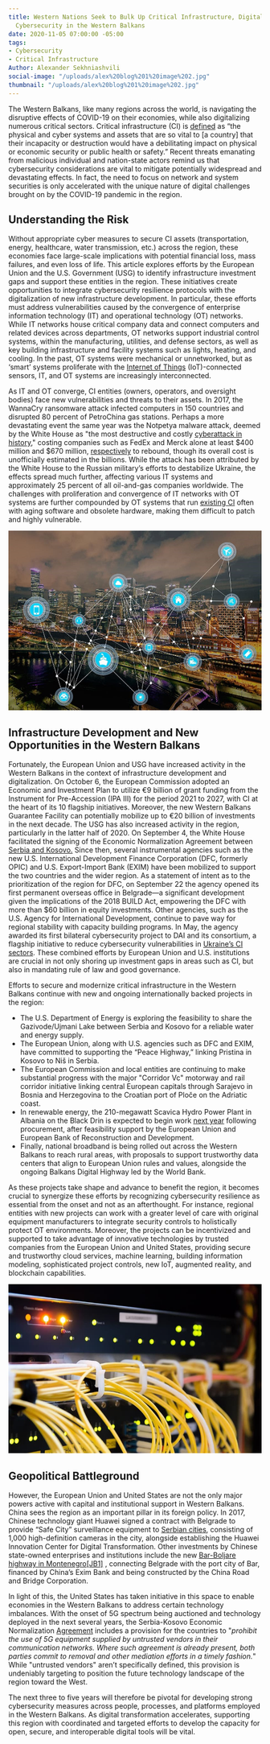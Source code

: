 ```yaml
---
title: Western Nations Seek to Bulk Up Critical Infrastructure, Digitalization, and
  Cybersecurity in the Western Balkans
date: 2020-11-05 07:00:00 -05:00
tags:
- Cybersecurity
- Critical Infrastructure
Author: Alexander Sekhniashvili
social-image: "/uploads/alex%20blog%201%20image%202.jpg"
thumbnail: "/uploads/alex%20blog%201%20image%202.jpg"
---
```


The Western Balkans, like many regions across the world, is navigating the disruptive effects of COVID-19 on their economies, while also digitalizing numerous critical sectors. Critical infrastructure (CI) is [defined](https://www.dhs.gov/topic/critical-infrastructure-security) as “the physical and cyber systems and assets that are so vital to [a country] that their incapacity or destruction would have a debilitating impact on physical or economic security or public health or safety.” Recent threats emanating from malicious individual and nation-state actors remind us that cybersecurity considerations are vital to mitigate potentially widespread and devastating effects. In fact, the need to focus on network and system securities is only accelerated with the unique nature of digital challenges brought on by the COVID-19 pandemic in the region.

<!--more-->

## Understanding the Risk

Without appropriate cyber measures to secure CI assets (transportation, energy, healthcare, water transmission, etc.) across the region, these economies face large-scale implications with potential financial loss, mass failures, and even loss of life. This article explores efforts by the European Union and the U.S. Government (USG) to identify infrastructure investment gaps and support these entities in the region. These initiatives create opportunities to integrate cybersecurity resilience protocols with the digitalization of new infrastructure development. In particular, these efforts must address vulnerabilities caused by the convergence of enterprise information technology (IT) and operational technology (OT) networks. While IT networks house critical company data and connect computers and related devices across departments, OT networks support industrial control systems, within the manufacturing, utilities, and defense sectors, as well as key building infrastructure and facility systems such as lights, heating, and cooling. In the past, OT systems were mechanical or unnetworked, but as ‘smart’ systems proliferate with the [Internet of Things](https://internetofthingsagenda.techtarget.com/definition/Internet-of-Things-IoT) (IoT)-connected sensors, IT, and OT systems are increasingly interconnected.

As IT and OT converge, CI entities (owners, operators, and oversight bodies) face new vulnerabilities and threats to their assets. In 2017, the WannaCry ransomware attack infected computers in 150 countries and disrupted 80 percent of PetroChina gas stations. Perhaps a more devastating event the same year was the Notpetya malware attack, deemed by the White House as "the most destructive and costly [cyberattack in history](https://www.whitehouse.gov/briefings-statements/statement-press-secretary-25/)," costing companies such as FedEx and Merck alone at least $400 million and $670 million, [respectively](https://www.wsj.com/articles/one-year-after-notpetya-companies-still-wrestle-with-financial-impacts-1530095906) to rebound, though its overall cost is unofficially estimated in the billions. While the attack has been attributed by the White House to the Russian military’s efforts to destabilize Ukraine, the effects spread much further, affecting various IT systems and approximately 25 percent of all oil-and-gas companies worldwide. The challenges with proliferation and convergence of IT networks with OT systems are further compounded by OT systems that run [existing CI](https://www.cisco.com/c/en/us/products/security/ot-networks.html) often with aging software and obsolete hardware, making them difficult to patch and highly vulnerable.

![alex blog 1 image 1.jpg](/uploads/alex%20blog%201%20image%201.jpg)

## Infrastructure Development and New Opportunities in the Western Balkans

Fortunately, the European Union and USG have increased activity in the Western Balkans in the context of infrastructure development and digitalization. On October 6, the European Commission adopted an Economic and Investment Plan to utilize €9 billion of grant funding from the Instrument for Pre-Accession (IPA III) for the period 2021 to 2027, with CI at the heart of its 10 flagship initiatives. Moreover, the new Western Balkans Guarantee Facility can potentially mobilize up to €20 billion of investments in the next decade. The USG has also increased activity in the region, particularly in the latter half of 2020. On September 4, the White House facilitated the signing of the Economic Normalization Agreement between [Serbia and Kosovo.](https://www.state.gov/economic-normalization-between-kosovo-and-serbia/) Since then, several instrumental agencies such as the new U.S. International Development Finance Corporation (DFC, formerly OPIC) and U.S. Export-Import Bank (EXIM) have been mobilized to support the two countries and the wider region. As a statement of intent as to the prioritization of the region for DFC, on September 22 the agency opened its first permanent overseas office in Belgrade—a significant development given the implications of the 2018 BUILD Act, empowering the DFC with more than $60 billion in equity investments. Other agencies, such as the U.S. Agency for International Development, continue to pave way for regional stability with capacity building programs. In May, the agency awarded its first bilateral cybersecurity project to DAI and its consortium, a flagship initiative to reduce cybersecurity vulnerabilities in [Ukraine’s CI sectors](https://www.usaid.gov/ukraine/news-information/news/co-creating-cyber-solutions-ukraine-hunger-games-0). These combined efforts by European Union and U.S. institutions are crucial in not only shoring up investment gaps in areas such as CI, but also in mandating rule of law and good governance.

Efforts to secure and modernize critical infrastructure in the Western Balkans continue with new and ongoing internationally backed projects in the region:

* The U.S. Department of Energy is exploring the feasibility to share the Gazivode/Ujmani Lake between Serbia and Kosovo for a reliable water and energy supply.
* The European Union, along with U.S. agencies such as DFC and EXIM, have committed to supporting the “Peace Highway,” linking Pristina in Kosovo to Niš in Serbia.
* The European Commission and local entities are continuing to make substantial progress with the major "Corridor Vc" motorway and rail corridor initiative linking central European capitals through Sarajevo in Bosnia and Herzegovina to the Croatian port of Ploče on the Adriatic coast.
* In renewable energy, the 210-megawatt Scavica Hydro Power Plant in Albania on the Black Drin is expected to begin work [next year](https://balkangreenenergynews.com/albanias-hydropower-plant-skavica-to-cost-up-to-eur-510-million/) following procurement, after feasibility support by the European Union and European Bank of Reconstruction and Development.
* Finally, national broadband is being rolled out across the Western Balkans to reach rural areas, with proposals to support trustworthy data centers that align to European Union rules and values, alongside the ongoing Balkans Digital Highway led by the World Bank.

As these projects take shape and advance to benefit the region, it becomes crucial to synergize these efforts by recognizing cybersecurity resilience as essential from the onset and not as an afterthought. For instance, regional entities with new projects can work with a greater level of care with original equipment manufacturers to integrate security controls to holistically protect OT environments. Moreover, the projects can be incentivized and supported to take advantage of innovative technologies by trusted companies from the European Union and United States, providing secure and trustworthy cloud services, machine learning, building information modeling, sophisticated project controls, new IoT, augmented reality, and blockchain capabilities.

![alex blog 1 image 2.jpg](/uploads/alex%20blog%201%20image%202.jpg)

## Geopolitical Battleground

However, the European Union and United States are not the only major powers active with capital and institutional support in Western Balkans. China sees the region as an important pillar in its foreign policy. In 2017, Chinese technology giant Huawei signed a contract with Belgrade to provide “Safe City” surveillance equipment to [Serbian cities](https://foreignpolicy.com/2019/06/18/big-brother-comes-to-belgrade-huawei-china-facial-recognition-vucic/), consisting of 1,000 high-definition cameras in the city, alongside establishing the Huawei Innovation Center for Digital Transformation. Other investments by Chinese state-owned enterprises and institutions include the new [Bar-Boljare highway in Montenegro](https://www.beltandroad.news/2020/02/25/the-western-balkans-low-hanging-fruit-for-china/)[\[JB1\]](#_msocom_1) , connecting Belgrade with the port city of Bar, financed by China’s Exim Bank and being constructed by the China Road and Bridge Corporation.

In light of this, the United States has taken initiative in this space to enable economies in the Western Balkans to address certain technology imbalances. With the onset of 5G spectrum being auctioned and technology deployed in the next several years, the Serbia-Kosovo Economic Normalization [Agreement](https://twitter.com/adriatikk/status/1301921349934428162/photo/2) includes a provision for the countries to "*prohibit the use of 5G equipment supplied by untrusted vendors in their communication networks. Where such agreement is already present, both parties commit to removal and other mediation efforts in a timely fashion.*" While "untrusted vendors" aren’t specifically defined, this provision is undeniably targeting to position the future technology landscape of the region toward the West.

The next three to five years will therefore be pivotal for developing strong cybersecurity measures across people, processes, and platforms employed in the Western Balkans. As digital transformation accelerates, supporting this region with coordinated and targeted efforts to develop the capacity for open, secure, and interoperable digital tools will be vital.
